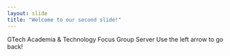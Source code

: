 ```yaml
---
layout: slide
title: "Welcome to our second slide!"
---
```

GTech Academia & Technology Focus Group Server
Use the left arrow to go back!
